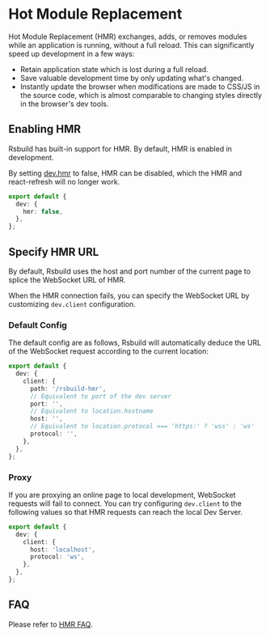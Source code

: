 # Hot Module Replacement

Hot Module Replacement (HMR) exchanges, adds, or removes modules while an application is running, without a full reload. This can significantly speed up development in a few ways:

- Retain application state which is lost during a full reload.
- Save valuable development time by only updating what's changed.
- Instantly update the browser when modifications are made to CSS/JS in the source code, which is almost comparable to changing styles directly in the browser's dev tools.

## Enabling HMR

Rsbuild has built-in support for HMR. By default, HMR is enabled in development.

By setting [dev.hmr](/config/options/dev#devhmr) to false, HMR can be disabled, which the HMR and react-refresh will no longer work.

```ts
export default {
  dev: {
    hmr: false,
  },
};
```

## Specify HMR URL

By default, Rsbuild uses the host and port number of the current page to splice the WebSocket URL of HMR.

When the HMR connection fails, you can specify the WebSocket URL by customizing `dev.client` configuration.

### Default Config

The default config are as follows, Rsbuild will automatically deduce the URL of the WebSocket request according to the current location:

```ts
export default {
  dev: {
    client: {
      path: '/rsbuild-hmr',
      // Equivalent to port of the dev server
      port: '',
      // Equivalent to location.hostname
      host: '',
      // Equivalent to location.protocol === 'https:' ? 'wss' : 'ws'
      protocol: '',
    },
  },
};
```

### Proxy

If you are proxying an online page to local development, WebSocket requests will fail to connect. You can try configuring `dev.client` to the following values so that HMR requests can reach the local Dev Server.

```ts
export default {
  dev: {
    client: {
      host: 'localhost',
      protocol: 'ws',
    },
  },
};
```

## FAQ

Please refer to [HMR FAQ](/guide/faq/hmr).
